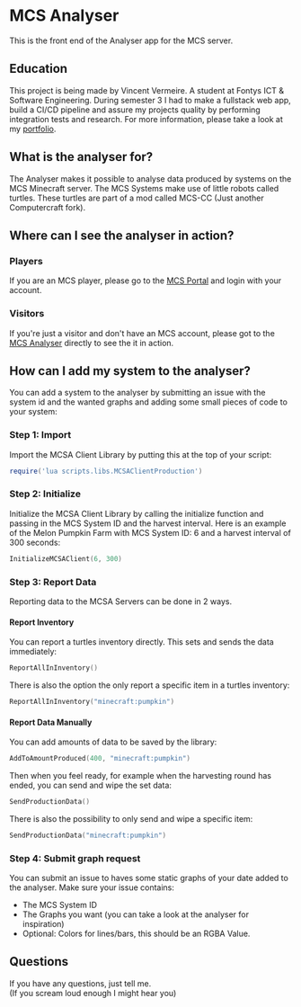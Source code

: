 # MCS Analyser
This is the front end of the Analyser app for the MCS server.

## Education
This project is being made by Vincent Vermeire. A student at Fontys ICT & Software Engineering. During semester 3 I had to make a fullstack web app, build a CI/CD pipeline and assure my projects quality by performing integration tests and research. For more information, please take a look at my [portfolio](https://github.com/crazyvinvin/Portfolio-S3).

## What is the analyser for?
The Analyser makes it possible to analyse data produced by systems on the MCS Minecraft server. The MCS Systems make use of little robots called turtles. These turtles are part of a mod called MCS-CC (Just another Computercraft fork).

## Where can I see the analyser in action?
### Players
If you are an MCS player, please go to the [MCS Portal](https://portal.mcsynergy.nl) and login with your account.

### Visitors
If you're just a visitor and don't have an MCS account, please got to the [MCS Analyser](https://analyser.mcsynergy.nl) directly to see the it in action.

## How can I add my system to the analyser?
You can add a system to the analyser by submitting an issue with the system id and the wanted graphs and adding some small pieces of code to your system: 
### Step 1: Import
Import the MCSA Client Library by putting this at the top of your script: 
``` lua
require('lua scripts.libs.MCSAClientProduction')
```

### Step 2: Initialize
Initialize the MCSA Client Library by calling the initialize function and passing in the MCS System ID and the harvest interval. Here is an example of the Melon Pumpkin Farm with MCS System ID: 6 and a harvest interval of 300 seconds:
``` lua
InitializeMCSAClient(6, 300)
```

### Step 3: Report Data
Reporting data to the MCSA Servers can be done in 2 ways.
#### Report Inventory
You can report a turtles inventory directly. This sets and sends the data immediately: 
``` lua
ReportAllInInventory()
```
There is also the option the only report a specific item in a turtles inventory:
``` lua
ReportAllInInventory("minecraft:pumpkin")
```
#### Report Data Manually
You can add amounts of data to be saved by the library: 
``` lua
AddToAmountProduced(400, "minecraft:pumpkin")
```
Then when you feel ready, for example when the harvesting round has ended, you can send and wipe the set data: 
``` lua
SendProductionData()
```
There is also the possibility to only send and wipe a specific item: 
``` lua
SendProductionData("minecraft:pumpkin")
```
### Step 4: Submit graph request
You can submit an issue to haves some static graphs of your date added to the analyser. Make sure your issue contains:
- The MCS System ID
- The Graphs you want (you can take a look at the analyser for inspiration)
- Optional: Colors for lines/bars, this should be an RGBA Value.

## Questions
If you have any questions, just tell me.  
(If you scream loud enough I might hear you)

